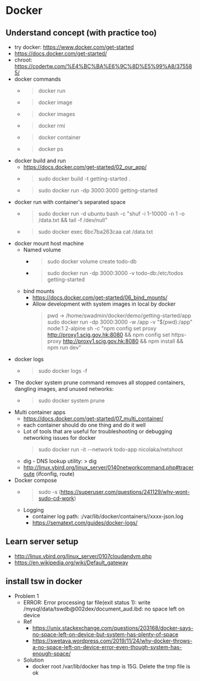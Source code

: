 # Docker 
## Understand concept (with practice too)
- try docker: https://www.docker.com/get-started
- https://docs.docker.com/get-started/ 
- chroot: https://codertw.com/%E4%BC%BA%E6%9C%8D%E5%99%A8/375585/
- docker commands 
    - > docker run 
    - > docker image
    - > docker images 
    - > docker rmi
    - > docker container
    - > docker ps 
- docker build and run 
    - https://docs.docker.com/get-started/02_our_app/
    - > sudo docker build -t getting-started .
    - > sudo docker run -dp 3000:3000 getting-started
- docker run with container's separated space
    - > sudo docker run -d ubuntu bash -c "shuf -i 1-10000 -n 1 -o /data.txt && tail -f /dev/null"
    - > sudo docker exec 6bc7ba263caa cat /data.txt
- docker mount host machine
    - Named volume 
        - > sudo docker volume create todo-db
        - > sudo docker run -dp 3000:3000 -v todo-db:/etc/todos getting-started
    - bind mounts
        - https://docs.docker.com/get-started/06_bind_mounts/
        - Allow development with system images in local by docker 
            > pwd -> /home/swadmin/docker/demo/getting-started/app
            > sudo docker run -dp 3000:3000 -w /app -v "$(pwd):/app" node:1 2-alpine sh -c "npm config set proxy http://proxy1.scig.gov.hk:8080 && npm config set https-proxy http://proxy1.scig.gov.hk:8080 && npm install && npm run dev"
- docker logs
    - > sudo docker logs <container id> -f 
- The docker system prune command removes all stopped containers, dangling images, and unused networks:
    - > sudo docker system prune
- Multi container apps 
    - https://docs.docker.com/get-started/07_multi_container/
    - each container should do one thing and do it well
    - Lot of tools that are useful for troubleshooting or debugging networking issues for docker 
        > sudo docker run -it --network todo-app nicolaka/netshoot
    - dig - DNS lookup utility: > dig 
    - http://linux.vbird.org/linux_server/0140networkcommand.php#traceroute (ifconfig, route)
- Docker compose 
    - > sudo -s (https://superuser.com/questions/241129/why-wont-sudo-cd-work)
    - Logging 
        - container log path: :/var/lib/docker/containers/<container id>/xxxx-json.log
        - https://sematext.com/guides/docker-logs/

## Learn server setup 
- http://linux.vbird.org/linux_server/0107cloudandvm.php
- https://en.wikipedia.org/wiki/Default_gateway        


## install tsw in docker 
- Problem 1
    - ERROR: Error processing tar file(exit status 1): write /mysql/data/tswdb@002dex/document_aud.ibd: no space left on device
    - Ref    
        - https://unix.stackexchange.com/questions/203168/docker-says-no-space-left-on-device-but-system-has-plenty-of-space
        - https://swetava.wordpress.com/2019/11/24/why-docker-throws-a-no-space-left-on-device-error-even-though-system-has-enough-space/
    - Solution 
        - docker root /var/lib/docker has tmp is 15G. Delete the tmp file is ok 


